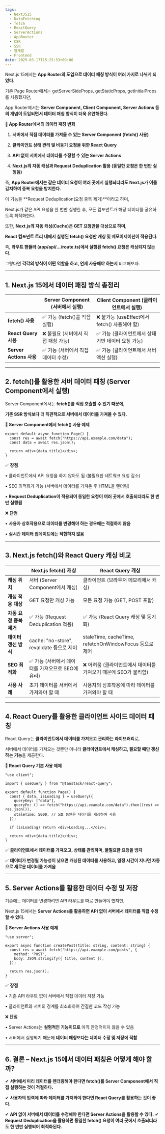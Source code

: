 ```yaml
---
tags:
  - NextJS15
  - DataFetching
  - fetch
  - ReactQuery
  - ServerActions
  - AppRouter
  - CSR
  - SSR
  - 웹개발
  - Frontend
date: 2025-03-17T15:25:53+09:00
---
```


Next.js 15에서는 **App Router의 도입으로 데이터 패칭 방식이 여러 가지로 나뉘게 되었다.**

기존 Page Router에서는 getServerSideProps, getStaticProps, getInitialProps를 사용했지만,

App Router에서는 **Server Component, Client Component, Server Actions 등의 개념이 도입되면서 데이터 패칭 방식이 더욱 유연해졌다.**

**📌 App Router에서의 데이터 패칭 변화**

1. **서버에서 직접 데이터를 가져올 수 있는 Server Component (fetch() 사용)**

2. **클라이언트 상태 관리 및 비동기 요청을 위한 React Query**

3. **API 없이 서버에서 데이터를 수정할 수 있는 Server Actions**

4. **Next.js의 자동 캐싱과 Request Deduplication 활용 (동일한 요청은 한 번만 실행됨)**

즉, **App Router에서는 같은 데이터 요청이 여러 곳에서 실행되더라도 Next.js가 이를 감지하여 중복 요청을 방지한다.**

이 기능을 **Request Deduplication(요청 중복 제거)**이라고 하며,

Next.js가 같은 API 요청을 한 번만 실행한 후, 모든 컴포넌트가 해당 데이터를 공유하도록 최적화한다.

또한, **Next.js의 자동 캐싱(Cache)은 GET 요청만을 대상으로 하며,**

**React 컴포넌트 트리 내에서 실행된 fetch() 요청만 캐싱 및 메모이제이션이 적용된다.**

즉, **라우트 핸들러 (app/api/.../route.ts)에서 실행된 fetch() 요청은 캐싱되지 않는다.**

그렇다면 **각각의 방식이 어떤 역할을 하고, 언제 사용해야 하는지** 비교해보자.

---

## **1. Next.js 15에서 데이터 패칭 방식 총정리**

|                         | **Server Component (서버에서 실행)** | **Client Component (클라이언트에서 실행)**          |
| ----------------------- | ------------------------------------ | --------------------------------------------------- |
| **fetch() 사용**        | ✅ 가능 (fetch()를 직접 실행)        | ❌ 불가능 (useEffect에서 fetch() 사용해야 함)       |
| **React Query 사용**    | ❌ 불필요 (서버에서 직접 패칭 가능)  | ✅ 가능 (클라이언트에서 상태 기반 데이터 요청 가능) |
| **Server Actions 사용** | ✅ 가능 (서버에서 직접 데이터 수정)  | ✅ 가능 (클라이언트에서 서버 액션 실행)             |

---

## **2. fetch()를 활용한 서버 데이터 패칭 (Server Component에서 실행)**

Server Component에서는 **fetch()를 직접 호출할 수 있기 때문에,**

**기존 SSR 방식보다 더 직관적으로 서버에서 데이터를 가져올 수 있다.**

**📌 Server Component에서 fetch() 사용 예제**

```
export default async function Page() {
  const res = await fetch("https://api.example.com/data");
  const data = await res.json();

  return <div>{data.title}</div>;
}
```

✅ **장점**

• 클라이언트에서 API 요청을 하지 않아도 됨 (불필요한 네트워크 요청 감소)

• SEO 최적화가 가능 (서버에서 데이터를 가져온 후 HTML을 렌더링)

• **Request Deduplication이 적용되어 동일한 요청이 여러 곳에서 호출되더라도 한 번만 실행됨**

❌ **단점**

• **사용자 상호작용으로 데이터를 변경해야 하는 경우에는 적절하지 않음**

• **실시간 데이터 업데이트에는 적합하지 않음**

---

## **3. Next.js fetch()와 React Query 캐싱 비교**

|                         | **Next.js fetch() 캐싱**                          | **React Query 캐싱**                                             |
| ----------------------- | ------------------------------------------------- | ---------------------------------------------------------------- |
| **캐싱 위치**           | 서버 (Server Component에서 캐싱)                  | 클라이언트 (브라우저 메모리에서 캐싱)                            |
| **캐싱 적용 대상**      | GET 요청만 캐싱 가능                              | 모든 요청 가능 (GET, POST 포함)                                  |
| **자동 요청 중복 제거** | ✅ 가능 (Request Deduplication 적용)              | ✅ 가능 (React Query 캐싱 및 동기화)                             |
| **데이터 갱신 방식**    | cache: "no-store", revalidate 등으로 제어         | staleTime, cacheTime, refetchOnWindowFocus 등으로 제어           |
| **SEO 최적화**          | ✅ 가능 (서버에서 데이터를 가져오므로 SEO에 유리) | ❌ 어려움 (클라이언트에서 데이터를 가져오기 때문에 SEO가 불리함) |
| **사용 사례**           | 초기 데이터를 서버에서 가져와야 할 때             | 사용자의 상호작용에 따라 데이터를 가져와야 할 때                 |

---

## **4. React Query를 활용한 클라이언트 사이드 데이터 패칭**

React Query는 **클라이언트에서 데이터를 가져오고 관리하는 라이브러리**로,

서버에서 데이터를 가져오는 것뿐만 아니라 **클라이언트에서 캐싱하고, 필요할 때만 갱신하는 기능**을 제공한다.

**📌 React Query 기본 사용 예제**

```
"use client";

import { useQuery } from "@tanstack/react-query";

export default function Page() {
  const { data, isLoading } = useQuery({
    queryKey: ["data"],
    queryFn: () => fetch("https://api.example.com/data").then((res) => res.json()),
    staleTime: 5000, // 5초 동안은 데이터를 캐싱하여 사용
  });

  if (isLoading) return <div>Loading...</div>;

  return <div>{data.title}</div>;
}
```

✅ **클라이언트에서 데이터를 가져오고, 상태를 관리하며, 불필요한 요청을 방지**

✅ **데이터가 변경될 가능성이 낮으면 캐싱된 데이터를 사용하고, 일정 시간이 지나면 자동으로 새로운 데이터를 가져옴**

---

## **5. Server Actions를 활용한 데이터 수정 및 저장**

기존에는 데이터를 변경하려면 API 라우트를 따로 만들어야 했지만,

Next.js 15에서는 **Server Actions를 활용하면 API 없이 서버에서 데이터를 직접 수정할 수 있다.**

**📌 Server Actions 사용 예제**

```
"use server";

export async function createPost(title: string, content: string) {
  const res = await fetch("https://api.example.com/posts", {
    method: "POST",
    body: JSON.stringify({ title, content }),
  });

  return res.json();
}
```

✅ **장점**

• 기존 API 라우트 없이 서버에서 직접 데이터 저장 가능

• 클라이언트와 서버의 경계를 최소화하여 간결한 코드 작성 가능

❌ **단점**

• Server Actions는 **실험적인 기능이므로** 아직 안정적이지 않을 수 있음

• 서버에서 실행되기 때문에 **데이터 패칭보다는 데이터 수정 및 저장에 적합**

---

## **6. 결론 – Next.js 15에서 데이터 패칭은 어떻게 해야 할까?**

✔ **서버에서 미리 데이터를 렌더링해야 한다면 fetch()를 Server Component에서 직접 실행하는 것이 적절하다.**

✔ **사용자의 입력에 따라 데이터를 가져와야 한다면 React Query를 활용하는 것이 좋다.**

✔ **API 없이 서버에서 데이터를 수정해야 한다면 Server Actions을 활용할 수 있다.**
✔ **Request Deduplication을 활용하면 동일한 fetch() 요청이 여러 곳에서 호출되더라도 한 번만 실행되어 최적화된다.**
